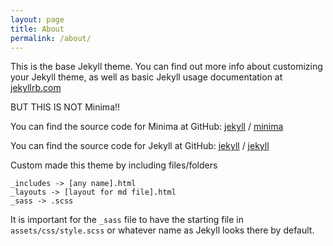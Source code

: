 ```yaml
---
layout: page
title: About
permalink: /about/
---
```


This is the base Jekyll theme. You can find out more info about customizing your Jekyll theme, as well as basic Jekyll usage documentation at [jekyllrb.com](https://jekyllrb.com/)

BUT THIS IS NOT Minima!!

You can find the source code for Minima at GitHub:
[jekyll][jekyll-organization] /
[minima](https://github.com/jekyll/minima)

You can find the source code for Jekyll at GitHub:
[jekyll][jekyll-organization] /
[jekyll](https://github.com/jekyll/jekyll)


[jekyll-organization]: https://github.com/jekyll


Custom made this theme by including files/folders
```
_includes -> [any name].html
_layouts -> [layout for md file].html
_sass -> .scss
```

It is important for the `_sass` file to have the starting file in `assets/css/style.scss` or whatever name as Jekyll looks there by default.
